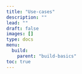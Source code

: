 ```yaml
---
title: "Use-cases"
description: ""
lead: ""
draft: false
images: []
type: docs
menu:
  build:
    parent: "build-basics"
toc: true
---
```

